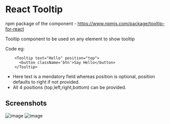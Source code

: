 # React Tooltip

npm package of the component - https://www.npmjs.com/package/tooltip-for-react

Tooltip component to be used on any element to show tooltip

Code eg: 
  ```
      <Tooltip text="Hello" position="top">
        <button className='btn'>Say Hello</button>
      </Tooltip>
  ```

- Here text is a mendatory field whereas position is optional, position defaults to right if not provided.
- All 4 positions (top,left,right,bottom) can be provided.

## Screenshots

![image](https://github.com/anuragsharma50/react-tooltip/assets/59228106/44f54e72-9ed0-4259-88bb-2c1ed3ef546e)
![image](https://github.com/anuragsharma50/react-tooltip/assets/59228106/d2b50832-66ef-41b0-84dc-bc698b2f82da)

